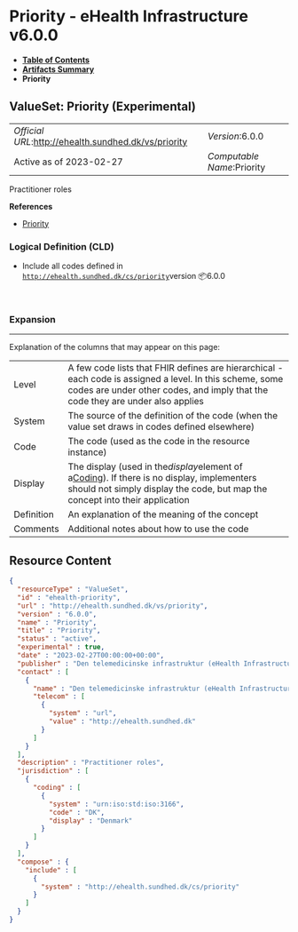 # Priority - eHealth Infrastructure v6.0.0

* [**Table of Contents**](toc.md)
* [**Artifacts Summary**](artifacts.md)
* **Priority**

## ValueSet: Priority (Experimental) 

| | |
| :--- | :--- |
| *Official URL*:http://ehealth.sundhed.dk/vs/priority | *Version*:6.0.0 |
| Active as of 2023-02-27 | *Computable Name*:Priority |

 
Practitioner roles 

 **References** 

* [Priority](StructureDefinition-ehealth-priority.md)

### Logical Definition (CLD)

* Include all codes defined in [`http://ehealth.sundhed.dk/cs/priority`](CodeSystem-ehealth-priority.md)version 📦6.0.0

 

### Expansion

-------

 Explanation of the columns that may appear on this page: 

| | |
| :--- | :--- |
| Level | A few code lists that FHIR defines are hierarchical - each code is assigned a level. In this scheme, some codes are under other codes, and imply that the code they are under also applies |
| System | The source of the definition of the code (when the value set draws in codes defined elsewhere) |
| Code | The code (used as the code in the resource instance) |
| Display | The display (used in the*display*element of a[Coding](http://hl7.org/fhir/R4/datatypes.html#Coding)). If there is no display, implementers should not simply display the code, but map the concept into their application |
| Definition | An explanation of the meaning of the concept |
| Comments | Additional notes about how to use the code |



## Resource Content

```json
{
  "resourceType" : "ValueSet",
  "id" : "ehealth-priority",
  "url" : "http://ehealth.sundhed.dk/vs/priority",
  "version" : "6.0.0",
  "name" : "Priority",
  "title" : "Priority",
  "status" : "active",
  "experimental" : true,
  "date" : "2023-02-27T00:00:00+00:00",
  "publisher" : "Den telemedicinske infrastruktur (eHealth Infrastructure)",
  "contact" : [
    {
      "name" : "Den telemedicinske infrastruktur (eHealth Infrastructure)",
      "telecom" : [
        {
          "system" : "url",
          "value" : "http://ehealth.sundhed.dk"
        }
      ]
    }
  ],
  "description" : "Practitioner roles",
  "jurisdiction" : [
    {
      "coding" : [
        {
          "system" : "urn:iso:std:iso:3166",
          "code" : "DK",
          "display" : "Denmark"
        }
      ]
    }
  ],
  "compose" : {
    "include" : [
      {
        "system" : "http://ehealth.sundhed.dk/cs/priority"
      }
    ]
  }
}

```
